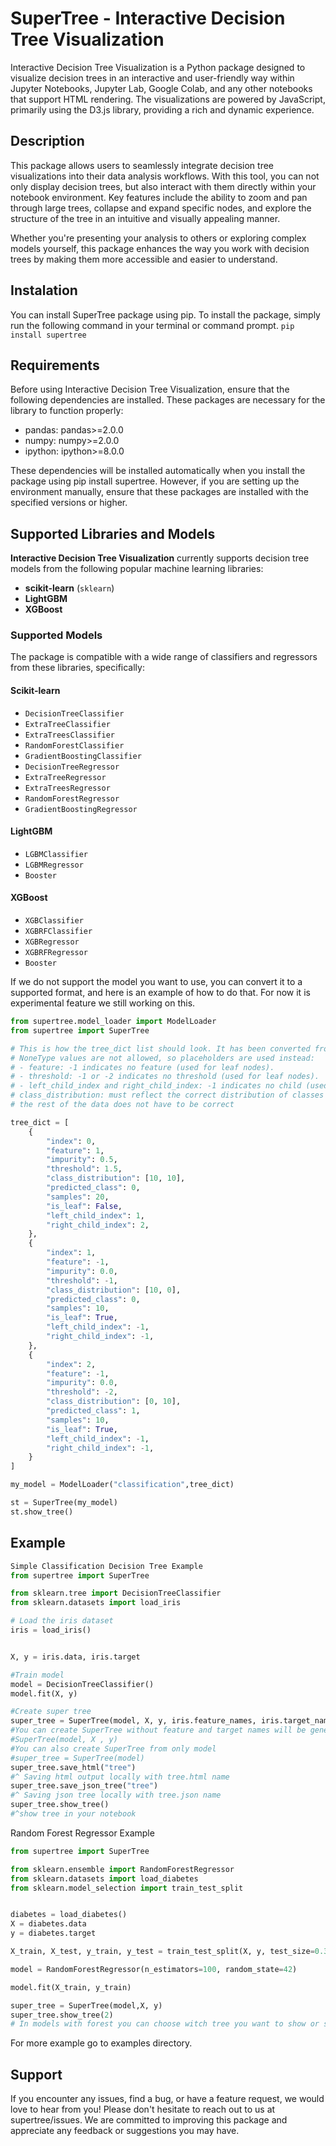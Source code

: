 # SuperTree - Interactive Decision Tree Visualization
Interactive Decision Tree Visualization is a Python package designed to visualize decision trees in an interactive and user-friendly way within Jupyter Notebooks, Jupyter Lab, Google Colab, and any other notebooks that support HTML rendering. The visualizations are powered by JavaScript, primarily using the D3.js library, providing a rich and dynamic experience.
## Description
This package allows users to seamlessly integrate decision tree visualizations into their data analysis workflows. With this tool, you can not only display decision trees, but also interact with them directly within your notebook environment. Key features include the ability to zoom and pan through large trees, collapse and expand specific nodes, and explore the structure of the tree in an intuitive and visually appealing manner.

Whether you're presenting your analysis to others or exploring complex models yourself, this package enhances the way you work with decision trees by making them more accessible and easier to understand.

## Instalation
You can install SuperTree package using pip. To install the package, simply run the following command in your terminal or command prompt.
`pip install supertree`

## Requirements
Before using Interactive Decision Tree Visualization, ensure that the following dependencies are installed. These packages are necessary for the library to function properly:

- pandas: pandas>=2.0.0
- numpy: numpy>=2.0.0
- ipython: ipython>=8.0.0

These dependencies will be installed automatically when you install the package using pip install supertree. However, if you are setting up the environment manually, ensure that these packages are installed with the specified versions or higher.
## Supported Libraries and Models

**Interactive Decision Tree Visualization** currently supports decision tree models from the following popular machine learning libraries:

- **scikit-learn** (`sklearn`)
- **LightGBM**
- **XGBoost**

### Supported Models

The package is compatible with a wide range of classifiers and regressors from these libraries, specifically:

#### Scikit-learn
- `DecisionTreeClassifier`
- `ExtraTreeClassifier`
- `ExtraTreesClassifier`
- `RandomForestClassifier`
- `GradientBoostingClassifier`
- `DecisionTreeRegressor`
- `ExtraTreeRegressor`
- `ExtraTreesRegressor`
- `RandomForestRegressor`
- `GradientBoostingRegressor`

#### LightGBM
- `LGBMClassifier`
- `LGBMRegressor`
- `Booster`

#### XGBoost
- `XGBClassifier`
- `XGBRFClassifier`
- `XGBRegressor`
- `XGBRFRegressor`
- `Booster`

If we do not support the model you want to use, you can convert it to a supported format, and here is an example of how to do that. For now it is experimental feature we still working on this.
```python
from supertree.model_loader import ModelLoader
from supertree import SuperTree

# This is how the tree_dict list should look. It has been converted from a model that does not support NoneType.
# NoneType values are not allowed, so placeholders are used instead:
# - feature: -1 indicates no feature (used for leaf nodes).
# - threshold: -1 or -2 indicates no threshold (used for leaf nodes).
# - left_child_index and right_child_index: -1 indicates no child (used for leaf nodes).
# class_distribution: must reflect the correct distribution of classes for classification.
# the rest of the data does not have to be correct

tree_dict = [
    {
        "index": 0,
        "feature": 1,
        "impurity": 0.5,
        "threshold": 1.5,
        "class_distribution": [10, 10],
        "predicted_class": 0,
        "samples": 20,
        "is_leaf": False,
        "left_child_index": 1,
        "right_child_index": 2,
    },
    {
        "index": 1,
        "feature": -1,
        "impurity": 0.0,
        "threshold": -1,
        "class_distribution": [10, 0],
        "predicted_class": 0,
        "samples": 10,
        "is_leaf": True,
        "left_child_index": -1,
        "right_child_index": -1,
    },
    {
        "index": 2,
        "feature": -1,
        "impurity": 0.0,
        "threshold": -2,
        "class_distribution": [0, 10],
        "predicted_class": 1,
        "samples": 10,
        "is_leaf": True,
        "left_child_index": -1,
        "right_child_index": -1,
    }
]

my_model = ModelLoader("classification",tree_dict)

st = SuperTree(my_model)
st.show_tree()

```

## Example
```python
Simple Classification Decision Tree Example
from supertree import SuperTree

from sklearn.tree import DecisionTreeClassifier
from sklearn.datasets import load_iris

# Load the iris dataset
iris = load_iris()


X, y = iris.data, iris.target

#Train model
model = DecisionTreeClassifier()
model.fit(X, y)

#Create super tree
super_tree = SuperTree(model, X, y, iris.feature_names, iris.target_names)
#You can create SuperTree without feature and target names will be generated automatically
#SuperTree(model, X , y)
#You can also create SuperTree from only model
#super_tree = SuperTree(model)
super_tree.save_html("tree")
#^ Saving html output locally with tree.html name
super_tree.save_json_tree("tree")
#^ Saving json tree locally with tree.json name
super_tree.show_tree()
#^show tree in your notebook
```
Random Forest Regressor Example
```python
from supertree import SuperTree

from sklearn.ensemble import RandomForestRegressor
from sklearn.datasets import load_diabetes
from sklearn.model_selection import train_test_split


diabetes = load_diabetes()
X = diabetes.data
y = diabetes.target

X_train, X_test, y_train, y_test = train_test_split(X, y, test_size=0.3, random_state=42)

model = RandomForestRegressor(n_estimators=100, random_state=42)

model.fit(X_train, y_train)

super_tree = SuperTree(model,X, y)
super_tree.show_tree(2)
# In models with forest you can choose witch tree you want to show or save.
```
For more example go to examples directory.
## Support
If you encounter any issues, find a bug, or have a feature request, we would love to hear from you! Please don't hesitate to reach out to us at supertree/issues. We are committed to improving this package and appreciate any feedback or suggestions you may have.
